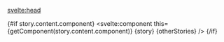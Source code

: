 <script>
  import { onMount } from 'svelte';
  import getComponent from './../components';
  import client, { defaultRequestConfig as reqConfig } from './../storyBlock';

  async function loadStory() {
    const slug = window.storyblok.getParam('path');
    const response = await client.get('cdn/stories/' + slug, { version: 'published' });

    story = response.data.story || {};
  }

  export let story = {
    content: {
      component: null,
    },
  };

  export let otherStories = [];

  const loadStoryblokBridge = function(cb) {
    let script = document.createElement('script');
    script.type = 'text/javascript';
    script.src = `//app.storyblok.com/f/storyblok-latest.js?t=kWq6R3vdEgig4HX2bFtDQAtt`;
    script.onload = cb;
    document.getElementsByTagName('head')[0].appendChild(script);
  };

  const initStoryblokEvents = () => {
    loadStory();

    let sb = window.storyblok;

    sb.on(['change', 'published'], payload => {
      loadStory();
    });

    sb.on('input', payload => {
      if (story && payload.story.id === story.id) {
        payload.story.content = sb.addComments(payload.story.content, payload.story.id);
        story = payload.story || {};
      }
    });

    sb.pingEditor(() => {
      if (sb.inEditor) {
        sb.enterEditmode();
      }
    });
  };

  onMount(() => {
    loadStoryblokBridge(() => initStoryblokEvents());
  });
</script>

<svelte:head>
  <title>{story.name}</title>
</svelte:head>

{#if story.content.component}
  <svelte:component this={getComponent(story.content.component)} {story} {otherStories} />
{/if}
